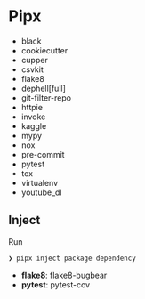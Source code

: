 # Pipx

- black
- cookiecutter
- cupper
- csvkit
- flake8
- dephell[full]
- git-filter-repo
- httpie
- invoke
- kaggle
- mypy
- nox
- pre-commit
- pytest
- tox
- virtualenv
- youtube_dl

## Inject

Run

```sh
❯ pipx inject package dependency
```

- **flake8**: flake8-bugbear
- **pytest**: pytest-cov
